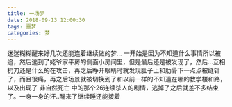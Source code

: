 ```yaml
---
title: 一场梦
date: 2018-09-13 12:00:30
tags: 噩梦
categories: 梦
---
```

迷迷糊糊醒来好几次还能连着继续做的梦...
一开始是因为不知道什么事情所以被追，然后逃到了姥爷家平房的侧面小房间里，但是最后还是被发现了，然后...互相扔刀还是什么的在攻击，再之后睁开眼睛时就发现肚子上和肋骨下一点点被缝针了，而且很痛，再之后场景就被切换到了和以前一样的不知道在哪的教学楼和路，以及出现了 非自然死亡 中的那个26连续杀人的剧情，逃掉了之后就差不多结束了。一身一身的汗..醒来了继续睡还能接着